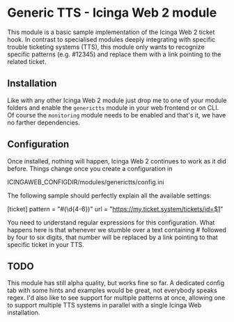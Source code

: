 # Generic TTS - Icinga Web 2 module

This module is a basic sample implementation of the Icinga Web 2 ticket hook. In contrast to specialised modules deeply integrating with specific trouble ticketing systems (TTS), this module only wants to recognize specific patterns (e.g. #12345) and replace them with a link pointing to the related ticket.

## Installation

Like with any other Icinga Web 2 module just drop me to one of your module folders and enable the `generictts` module in your web frontend or on CLI. Of course the `monitoring` module needs to be enabled and that's it, we have no farther dependencies.

## Configuration

Once installed, nothing will happen, Icinga Web 2 continues to work as it did before. Things change once you create a configuration in

  ICINGAWEB_CONFIGDIR/modules/generictts/config.ini

The following sample should perfectly explain all the available settings:

  [ticket]
  pattern = "#(\d{4-6})"
  url = "https://my.ticket.system/tickets/id=$1"

You need to understand regular expressions for this configuration. What happens here is that whenever we stumble over a text containing # followed by four to six digits, that number will be replaced by a link pointing to that specific ticket in your TTS.

## TODO

This module has still alpha quality, but works fine so far. A dedicated config tab with some hints and examples would be great, not everybody speaks regex. I'd also like to see support for multiple patterns at once, allowing one to support multiple TTS systems in parallel with a single Icinga Web installation.





